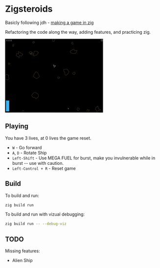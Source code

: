 # Zigsteroids

Basicly following jdh - [making a game in zig](https://www.youtube.com/watch?v=ajbYYgbDXGk)

Refactoring the code along the way, adding features, and practicing zig.

![demo](./demo.gif)

## Playing

You have 3 lives, at 0 lives the game reset.

- `W` - Go forward
- `A`, `D` - Rotate Ship
- `Left-Shift` - Use MEGA FUEL for burst, make you invulnerable while in burst -- use with caution.
- `Left-Control + R` - Reset game

## Build

To build and run:

```sh
zig build run
```

To build and run with vizual debugging:

```sh
zig build run -- --debug-viz
```

## TODO

Missing features:

- Alien Ship
